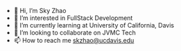 - 👋 Hi, I’m Sky Zhao
- 👀 I’m interested in FullStack Development
- 🌱 I’m currently learning at University of California, Davis
- 💞️ I’m looking to collaborate on JVMC Tech
- 📫 How to reach me skzhao@ucdavis.edu

<!---
skyz04/skyz04 is a ✨ special ✨ repository because its `README.md` (this file) appears on your GitHub profile.
You can click the Preview link to take a look at your changes.
--->
